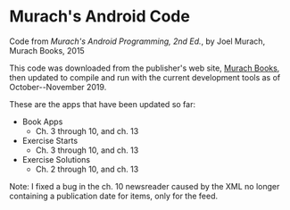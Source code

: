 # Murach's Android Code
Code from *Murach's Android Programming, 2nd Ed.*, by Joel Murach, Murach Books, 2015

This code was downloaded from the publisher's web site, [Murach Books](https://www.murach.com/shop/murach-s-android-programming-2nd-edition-detail), then updated to compile and run with the current development tools as of October--November 2019.

These are the apps that have been updated so far:
- Book Apps
  - Ch. 3 through 10, and ch. 13
- Exercise Starts
  - Ch. 3 through 10, and ch. 13
- Exercise Solutions
  - Ch. 2 through 10, and ch. 13
  

Note: I fixed a bug in the ch. 10 newsreader caused by the XML no longer containing a publication date for items, only for the feed.

